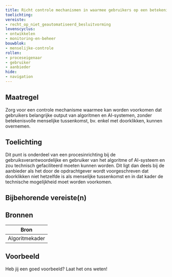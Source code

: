 ```yaml
---
title: Richt controle mechanismen in waarmee gebruikers op een betekenisvolle wijze menselijke controle kunnen uitvoeren over de output van algoritmes en AI-systemen.  
toelichting:  
vereiste:
- recht_op_niet_geautomatiseerd_besluitvorming
levenscyclus:
- ontwikkelen
- monitoring-en-beheer
bouwblok:
- menselijke-controle
rollen:
- proceseigenaar
- gebruiker
- aanbieder
hide:
- navigation
---
```


<!-- tags -->
## Maatregel

Zorg voor een controle mechanisme waarmee kan worden voorkomen dat gebruikers belangrijke output van algoritmen en AI-systemen, zonder betekenisvolle menselijke tussenkomst, bv.
enkel met doorklikken, kunnen overnemen.
 

## Toelichting

Dit punt is onderdeel van een procesinrichting bij de gebruiksverantwoordelijke en gebruiker van het algoritme of AI-systeem en zou technisch gefaciliteerd moeten kunnen worden.
Dit ligt dan deels bij de aanbieder als het door de opdrachtgever wordt voorgeschreven dat doorklikken niet hetzelfde is als menselijke tussenkomst en in dat kader de technische mogelijkheid moet worden voorkomen.

## Bijbehorende vereiste(n)

<!-- list_vereisten_on_maatregelen_page -->

## Bronnen

| Bron                        |
|-----------------------------|
|Algoritmekader|

## Voorbeeld

Heb jij een goed voorbeeld? Laat het ons weten!

